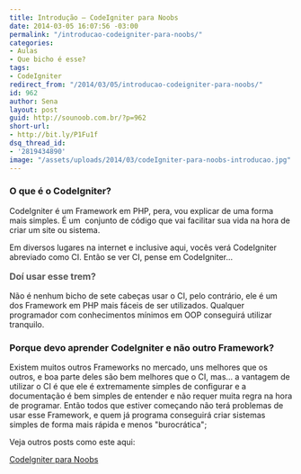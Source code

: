 ```yaml
---
title: Introdução – CodeIgniter para Noobs
date: 2014-03-05 16:07:56 -03:00
permalink: "/introducao-codeigniter-para-noobs/"
categories:
- Aulas
- Que bicho é esse?
tags:
- CodeIgniter
redirect_from: "/2014/03/05/introducao-codeigniter-para-noobs/"
id: 962
author: Sena
layout: post
guid: http://sounoob.com.br/?p=962
short-url:
- http://bit.ly/P1Fu1f
dsq_thread_id:
- '2819434890'
image: "/assets/uploads/2014/03/codeIgniter-para-noobs-introducao.jpg"
---
```


### O que é o CodeIgniter?

CodeIgniter é um Framework em PHP, pera, vou explicar de uma forma mais simples. É um  conjunto de código que vai facilitar sua vida na hora de criar um site ou sistema.

Em diversos lugares na internet e inclusive aqui, vocês verá CodeIgniter abreviado como CI. Então se ver CI, pense em CodeIgniter…<!--more-->

<span style="color: #555555; font-size: 16px; font-weight: bold; line-height: 24px;">Doí usar esse trem?<br /> </span>

Não é nenhum bicho de sete cabeças usar o CI, pelo contrário, ele é um dos Framework em PHP mais fáceis de ser utilizados. Qualquer programador com conhecimentos mínimos em OOP conseguirá utilizar tranquilo.

### Porque devo aprender CodeIgniter e não outro Framework?

Existem muitos outros Frameworks no mercado, uns melhores que os outros, e boa parte deles são bem melhores que o CI, mas… a vantagem de utilizar o CI é que ele é extremamente simples de configurar e a documentação é bem simples de entender e não requer muita regra na hora de programar. Então todos que estiver começando não terá problemas de usar esse Framework, e quem já programa conseguirá criar sistemas simples de forma mais rápida e menos "burocrática";

Veja outros posts como este aqui:
  
[CodeIgniter para Noobs](/codeigniter-para-noobs/ "CodeIgniter para Noobs")